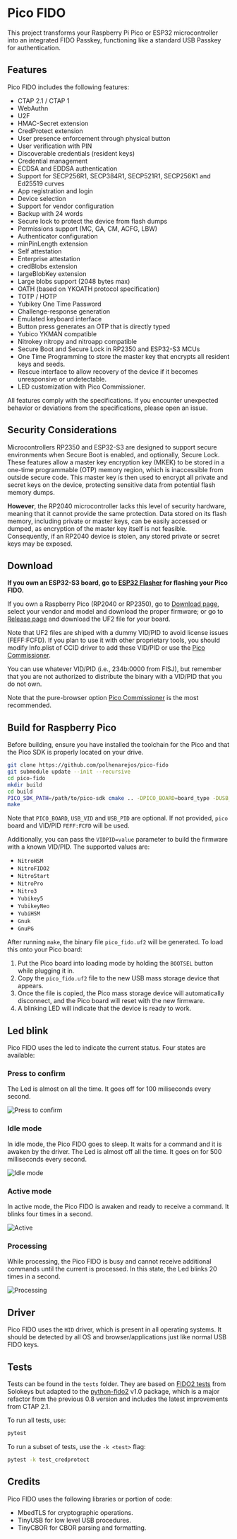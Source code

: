 # Pico FIDO
This project transforms your Raspberry Pi Pico or ESP32 microcontroller into an integrated FIDO Passkey, functioning like a standard USB Passkey for authentication.

## Features
Pico FIDO includes the following features:

- CTAP 2.1 / CTAP 1
- WebAuthn
- U2F
- HMAC-Secret extension
- CredProtect extension
- User presence enforcement through physical button
- User verification with PIN
- Discoverable credentials (resident keys)
- Credential management
- ECDSA and EDDSA authentication
- Support for SECP256R1, SECP384R1, SECP521R1, SECP256K1 and Ed25519 curves
- App registration and login
- Device selection
- Support for vendor configuration
- Backup with 24 words
- Secure lock to protect the device from flash dumps
- Permissions support (MC, GA, CM, ACFG, LBW)
- Authenticator configuration
- minPinLength extension
- Self attestation
- Enterprise attestation
- credBlobs extension
- largeBlobKey extension
- Large blobs support (2048 bytes max)
- OATH (based on YKOATH protocol specification)
- TOTP / HOTP
- Yubikey One Time Password
- Challenge-response generation
- Emulated keyboard interface
- Button press generates an OTP that is directly typed
- Yubico YKMAN compatible
- Nitrokey nitropy and nitroapp compatible
- Secure Boot and Secure Lock in RP2350 and ESP32-S3 MCUs
- One Time Programming to store the master key that encrypts all resident keys and seeds.
- Rescue interface to allow recovery of the device if it becomes unresponsive or undetectable.
- LED customization with Pico Commissioner.

All features comply with the specifications. If you encounter unexpected behavior or deviations from the specifications, please open an issue.

## Security Considerations
Microcontrollers RP2350 and ESP32-S3 are designed to support secure environments when Secure Boot is enabled, and optionally, Secure Lock. These features allow a master key encryption key (MKEK) to be stored in a one-time programmable (OTP) memory region, which is inaccessible from outside secure code. This master key is then used to encrypt all private and secret keys on the device, protecting sensitive data from potential flash memory dumps.

**However**, the RP2040 microcontroller lacks this level of security hardware, meaning that it cannot provide the same protection. Data stored on its flash memory, including private or master keys, can be easily accessed or dumped, as encryption of the master key itself is not feasible. Consequently, if an RP2040 device is stolen, any stored private or secret keys may be exposed.

## Download
**If you own an ESP32-S3 board, go to [ESP32 Flasher](https://www.picokeys.com/esp32-flasher/) for flashing your Pico FIDO.**

If you own a Raspberry Pico (RP2040 or RP2350), go to [Download page](https://www.picokeys.com/getting-started/), select your vendor and model and download the proper firmware; or go to [Release page](https://www.github.com/polhenarejos/pico-fido/releases/) and download the UF2 file for your board.

Note that UF2 files are shiped with a dummy VID/PID to avoid license issues (FEFF:FCFD). If you plan to use it with other proprietary tools, you should modify Info.plist of CCID driver to add these VID/PID or use the [Pico Commissioner](https://www.picokeys.com/pico-commissioner/ "Pico Commissioner").

You can use whatever VID/PID (i.e., 234b:0000 from FISJ), but remember that you are not authorized to distribute the binary with a VID/PID that you do not own.

Note that the pure-browser option [Pico Commissioner](https://www.picokeys.com/pico-commissioner/ "Pico Commissioner") is the most recommended.

## Build for Raspberry Pico
Before building, ensure you have installed the toolchain for the Pico and that the Pico SDK is properly located on your drive.

```sh
git clone https://github.com/polhenarejos/pico-fido
git submodule update --init --recursive
cd pico-fido
mkdir build
cd build
PICO_SDK_PATH=/path/to/pico-sdk cmake .. -DPICO_BOARD=board_type -DUSB_VID=0x1234 -DUSB_PID=0x5678
make
```
Note that `PICO_BOARD`, `USB_VID` and `USB_PID` are optional. If not provided, `pico` board and VID/PID `FEFF:FCFD` will be used.

Additionally, you can pass the `VIDPID=value` parameter to build the firmware with a known VID/PID. The supported values are:

- `NitroHSM`
- `NitroFIDO2`
- `NitroStart`
- `NitroPro`
- `Nitro3`
- `Yubikey5`
- `YubikeyNeo`
- `YubiHSM`
- `Gnuk`
- `GnuPG`

After running `make`, the binary file `pico_fido.uf2` will be generated. To load this onto your Pico board:

1. Put the Pico board into loading mode by holding the `BOOTSEL` button while plugging it in.
2. Copy the `pico_fido.uf2` file to the new USB mass storage device that appears.
3. Once the file is copied, the Pico mass storage device will automatically disconnect, and the Pico board will reset with the new firmware.
4. A blinking LED will indicate that the device is ready to work.

## Led blink
Pico FIDO uses the led to indicate the current status. Four states are available:
### Press to confirm
The Led is almost on all the time. It goes off for 100 miliseconds every second.

![Press to confirm](https://user-images.githubusercontent.com/55573252/162008917-6a730eac-396c-44cc-890e-802294be30a3.gif)

### Idle mode
In idle mode, the Pico FIDO goes to sleep. It waits for a command and it is awaken by the driver. The Led is almost off all the time. It goes on for 500 milliseconds every second.

![Idle mode](https://user-images.githubusercontent.com/55573252/162008980-d5a5caad-072e-400c-98e3-2c606b4b2af9.gif)

### Active mode
In active mode, the Pico FIDO is awaken and ready to receive a command. It blinks four times in a second.

![Active](https://user-images.githubusercontent.com/55573252/162008997-1ea8cd7e-5384-4893-9dcb-b473153fc375.gif)

### Processing
While processing, the Pico FIDO is busy and cannot receive additional commands until the current is processed. In this state, the Led blinks 20 times in a second.

![Processing](https://user-images.githubusercontent.com/55573252/162009007-df45111e-2473-4a92-97c5-15c3cd19babd.gif)

## Driver

Pico FIDO uses the `HID` driver, which is present in all operating systems. It should be detected by all OS and browser/applications just like normal USB FIDO keys.

## Tests

Tests can be found in the `tests` folder. They are based on [FIDO2 tests](https://github.com/solokeys/fido2-tests "FIDO2 tests") from Solokeys but adapted to the [python-fido2](https://github.com/Yubico/python-fido2 "python-fido2") v1.0 package, which is a major refactor from the previous 0.8 version and includes the latest improvements from CTAP 2.1.

To run all tests, use:

```sh
pytest
```

To run a subset of tests, use the `-k <test>` flag:

```sh
pytest -k test_credprotect
```

## Credits
Pico FIDO uses the following libraries or portion of code:
- MbedTLS for cryptographic operations.
- TinyUSB for low level USB procedures.
- TinyCBOR for CBOR parsing and formatting.

